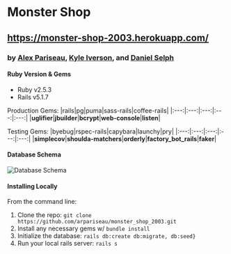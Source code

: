 # Monster Shop
## https://monster-shop-2003.herokuapp.com/
### by [Alex Pariseau](https://github.com/arpariseau), [Kyle Iverson](https://github.com/kiverso), and [Daniel Selph](https://github.com/danielpselph)

#### Ruby Version & Gems
- Ruby v2.5.3
- Rails v5.1.7

Production Gems:
|rails|pg|puma|sass-rails|coffee-rails|
|:---:|:---:|:---:|:---:|:---:|
|**uglifier**|**jbuilder**|**bcrypt**|**web-console**|**listen**|

Testing Gems:
|byebug|rspec-rails|capybara|launchy|pry|
|:---:|:---:|:---:|:---:|:---:|
|**simplecov**|**shoulda-matchers**|**orderly**|**factory_bot_rails**|**faker**|

#### Database Schema
![Database Schema](https://user-images.githubusercontent.com/54010239/83819926-74966d80-a688-11ea-95fd-a272276e557a.png)

#### Installing Locally
From the command line: 
1. Clone the repo: `git clone https://github.com/arpariseau/monster_shop_2003.git`
1. Install any necessary gems w/ `bundle install`
1. Initialize the database: `rails db:create db:migrate, db:seed}`
1. Run your local rails server: `rails s`
